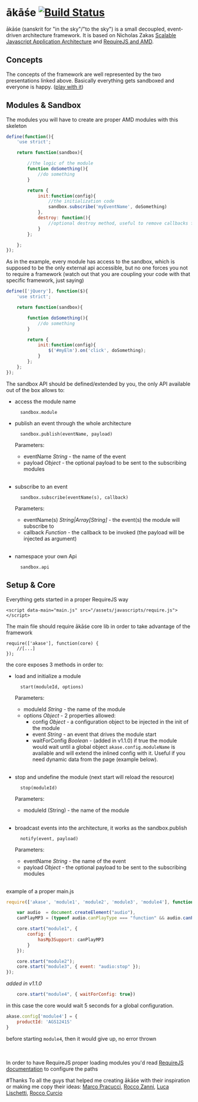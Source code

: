 # ākāśe [![Build Status](https://travis-ci.org/cedmax/akase.png?branch=master)](https://travis-ci.org/cedmax/akase)

ākāśe (sanskrit for "in the sky"/"to the sky") is a small decoupled, event-driven architecture framework.
It is based on Nicholas Zakas [Scalable Javascript Application Architecture](http://www.slideshare.net/nzakas/scalable-javascript-application-architecture-2012) and [RequireJS and AMD](http://www.slideshare.net/iivanoo/requirejs-12937421).

## Concepts
The concepts of the framework are well represented by the two presentations linked above.
Basically everything gets sandboxed and everyone is happy. ([play with it](https://github.com/cedmax/akase-playground))

## Modules & Sandbox
The modules you will have to create are proper AMD modules with this skeleton

```js
define(function(){
    'use strict';

    return function(sandbox){

        //the logic of the module
        function doSomething(){
            //do something
        }

        return {
            init:function(config){
                //the initialization code
                sandbox.subscribe('myEventName', doSomething)
            },
            destroy: function(){
                //optional destroy method, useful to remove callbacks from DOM event
            }
        };

    };
});
```

As in the example, every module has access to the sandbox, which is supposed to be the only external api accessible, but no one forces you not to require a framework (watch out that you are coupling your code with that specific framework, just saying)

```js
define(['jQuery'], function($){
    'use strict';

    return function(sandbox){

        function doSomething(){
            //do something
        }

        return {
            init:function(config){
                $('#myElm').on('click', doSomething);
            }
        };
    };
});
```

The sandbox API should be defined/extended by you, the only API available out of the box allows to:

- access the module name

        sandbox.module

- publish an event through the whole architecture

        sandbox.publish(eventName, payload)

    Parameters:
    - eventName _String_ - the name of the event
    - payload _Object_ - the optional payload to be sent to the subscribing modules<br/><br/>

- subscribe to an event

        sandbox.subscribe(eventName(s), callback)

    Parameters:
    - eventName(s) _String|Array[String]_ - the event(s) the module will subscribe to
    - callback _Function_ - the callback to be invoked (the payload will be injected as argument)<br/><br/>

- namespace your own Api

        sandbox.api


## Setup & Core
Everything gets started in a proper RequireJS way

    <script data-main="main.js" src="/assets/javascripts/require.js"></script>


The main file should require ākāśe core lib in order to take advantage of the framework

    require(['akase'], function(core) {
        //[...]
    });


the core exposes 3 methods in order to:

- load and initialize a module

        start(moduleId, options)

    Parameters:
    - moduleId _String_ - the name of the module
    - options _Object_ - 2 properties allowed:
        - config _Object_ - a configuration object to be injected in the init of the module
        - event _String_ - an event that drives the module start
        - waitForConfig _Boolean_ - (added in v1.1.0) if true the module would wait until a global object `akase.config.moduleName` is available and will extend the inlined config with it. Useful if you need dynamic data from the page (example below).<br/><br/>

- stop and undefine the module (next start will reload the resource)

        stop(moduleId)

    Parameters:
    - moduleId (String) - the name of the module<br/><br/>

- broadcast events into the architecture, it works as the sandbox.publish

        notify(event, payload)

    Parameters:
    - eventName _String_ - the name of the event
    - payload _Object_ - the optional payload to be sent to the subscribing modules<br/><br/>


example of a proper main.js

```js
require(['akase', 'module1', 'module2', 'module3', 'module4'], function(core) {

    var audio  = document.createElement("audio"),
    canPlayMP3 = (typeof audio.canPlayType === "function" && audio.canPlayType("audio/mpeg") !== "");

    core.start("module1", {
        config: {
            hasMp3Support: canPlayMP3
        }
    });

    core.start("module2");
    core.start("module3", { event: "audio:stop" });
});
```

*added in v1.1.0*
```js
    core.start("module4", { waitForConfig: true})
```
in this case the core would wait 5 seconds for a global configuration.

```js
akase.config['module4'] = {
    productId: 'AGS1241S'
}
```
before starting `module4`, then it would give up, no error thrown

<br/><br/>
In order to have RequireJS proper loading modules you'd read [RequireJS documentation](http://www.requirejs.org/) to configure the paths

#Thanks
To all the guys that helped me creating ākāśe with their inspiration or making me copy their ideas: [Marco Pracucci](https://github.com/pracucci), [Rocco Zanni](https://github.com/roccozanni), [Luca Lischetti](https://github.com/sirlisko), [Rocco Curcio](https://github.com/jsDotCr)
